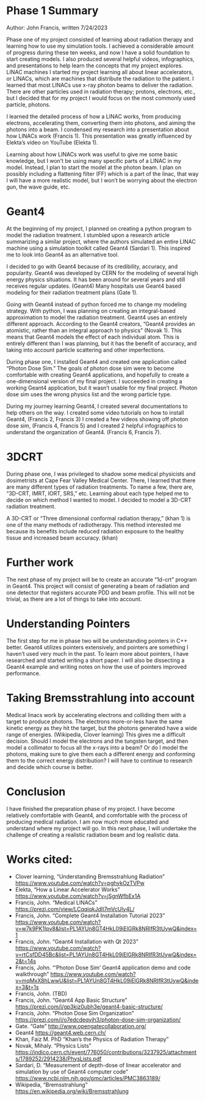 # Phase 1 Summary
Author: John Francis, written 7/24/2023

Phase one of my project consisted of learning about radiation therapy and learning how to use my simulation tools. I achieved a considerable amount of progress during these ten weeks, and now I have a solid foundation to start creating models. I also produced several helpful videos, infographics, and presentations to help learn the concepts that my project explores. 
LINAC machines
I started my project learning all about linear accelerators, or LINACs, which are machines that distribute the radiation to the patient. I learned that most LINACs use x-ray photon beams to deliver the radiation. There are other particles used in radiation therapy; protons, electrons, etc., but I decided that for my project I would focus on the most commonly used particle, photons. 

I learned the detailed process of how a LINAC works, from producing electrons, accelerating them, converting them into photons, and aiming the photons into a beam. I condensed my research into a presentation about how LINACs work (Francis 1). This presentation was greatly influenced by Elekta’s video on YouTube (Elekta 1).

Learning about how LINACs work was useful to give me some basic knowledge, but I won’t be using many specific parts of a LINAC in my model. Instead, I plan to start the model at the photon beam. I plan on possibly including a flattening filter (FF) which is a part of the linac, that way I will have a more realistic model, but I won’t be worrying about the electron gun, the wave guide, etc. 

# Geant4
At the beginning of my project, I planned on creating a python program to model the radiation treatment. I stumbled upon a research article summarizing a similar project, where the authors simulated an entire LINAC machine using a simulation toolkit called Geant4 (Sardari 1). This inspired me to look into Geant4 as an alternative tool.

I decided to go with Geant4 because of its credibility, accuracy, and popularity. Geant4 was developed by CERN for the modeling of several high energy physics situations. It has been around for several years and still receives regular updates. (Geant4) Many hospitals use Geant4 based modeling for their radiation treatment plans (Gate 1). 

Going with Geant4 instead of python forced me to change my modeling strategy. With python, I was planning on creating an integral-based approximation to model the radiation treatment. Geant4 uses an entirely different approach. According to the Geant4 creators, “Geant4 provides an atomistic, rather than an integral approach to physics” (Novak 1). This means that Geant4 models the effect of each individual atom. This is entirely different than I was planning, but it has the benefit of accuracy, and taking into account particle scattering and other imperfections.

During phase one, I installed Geant4 and created one application called “Photon Dose Sim.” The goals of photon dose sim were to become comfortable with creating Geant4 applications, and hopefully to create a one-dimensional version of my final project. I succeeded in creating a working Geant4 application, but it wasn’t usable for my final project. Photon dose sim uses the wrong physics list and the wrong particle type. 

During my journey learning Geant4, I created several documentations to help others on the way. I created some video tutorials on how to install Geant4, (Francis 2, Francis 3) I created a few videos showing off photon dose sim, (Francis 4, Francis 5) and I created 2 helpful infographics to understand the organization of Geant4. (Francis 6, Francis 7). 

# 3DCRT
During phase one, I was privileged to shadow some medical physicists and dosimetrists at Cape Fear Valley Medical Center. There, I learned that there are many different types of radiation treatments. To name a few, there are, “3D-CRT, IMRT, IORT, SRS,” etc. Learning about each type helped me to decide on which method I wanted to model. I decided to model a 3D-CRT radiation treatment. 

A 3D-CRT or “Three dimensional conformal radiation therapy,” (khan 1) is one of the many methods of radiotherapy. This method interested me because its benefits include reduced radiation exposure to the healthy tissue and increased beam accuracy. (khan)

# Further work
The next phase of my project will be to create an accurate “1d-crt” program in Geant4. This project will consist of generating a beam of radiation and one detector that registers accurate PDD and beam profile. This will not be trivial, as there are a lot of things to take into account. 

# Understanding Pointers
The first step for me in phase two will be understanding pointers in C++ better. Geant4 utilizes pointers extensively, and pointers are something I haven’t used very much in the past. To learn more about pointers, I have researched and started writing a short paper. I will also be dissecting a Geant4 example and writing notes on how the use of pointers improved performance. 

# Taking Bremsstrahlung into account
Medical linacs work by accelerating electrons and colliding them with a target to produce photons. The electrons more-or-less have the same kinetic energy as they hit the target, but the photons generated have a wide range of energies. (Wikipedia, Clover learning) This gives me a difficult decision. Should I model the electrons and the tungsten target, and then model a collimator to focus all the x-rays into a beam? Or do I model the photons, making sure to give them each a different energy and conforming them to the correct energy distribution? I will have to continue to research and decide which course is better. 

# Conclusion
I have finished the preparation phase of my project. I have become relatively comfortable with Geant4, and comfortable with the process of producing medical radiation. I am now much more educated and understand where my project will go. In this next phase, I will undertake the challenge of creating a realistic radiation beam and log realistic data. 

# Works cited:
- Clover learning, “Understanding Bremsstrahlung Radiation” https://www.youtube.com/watch?v=pghykOzTVPw 
- Elekta, “How a Linear Accelerator Works” https://www.youtube.com/watch?v=jSgnWfbEx1A
- Francis, John. “Medical LINACs” https://prezi.com/view/LCqqiqkJdII7mVcUly4L/
- Francis, John. “Complete Geant4 Installation Tutorial 2023” https://www.youtube.com/watch?v=w7k9PK1Ipv8&list=PL1AYUn8GT4HkL09iElGRk8NRIfR3tUywQ&index=1
- Francis, John. “Geant4 Installation with Qt 2023” https://www.youtube.com/watch?v=rtCsfDD45Bc&list=PL1AYUn8GT4HkL09iElGRk8NRIfR3tUywQ&index=2&t=14s
- Francis, John. “‘Photon Dose Sim’ Geant4 application demo and code walkthrough” https://www.youtube.com/watch?v=mqMxX8hLwwU&list=PL1AYUn8GT4HkL09iElGRk8NRIfR3tUywQ&index=3&t=1s
- Francis, John. (TBD)
- Francis, John. “Geant4 App Basic Structure” https://prezi.com/i/gp3kiz0ubh3e/geant4-basic-structure/
- Francis, John. “Photon Dose Sim Organization” https://prezi.com/i/o7edcdeqyjh3/photon-dose-sim-organization/
- Gate. “Gate” http://www.opengatecollaboration.org/
- Geant4 https://geant4.web.cern.ch/
- Khan, Faiz M. PhD “Khan’s the Physics of Radiation Therapy” 
- Novak, Mihaly. “Physics Lists” https://indico.cern.ch/event/776050/contributions/3237925/attachments/1789252/2914238/PhysLists.pdf
- Sardari, D. “Measurement of depth-dose of linear accelerator and simulation by use of Geant4 computer code” https://www.ncbi.nlm.nih.gov/pmc/articles/PMC3863189/ 
- Wikipedia, “Bremsstrahlung” https://en.wikipedia.org/wiki/Bremsstrahlung
